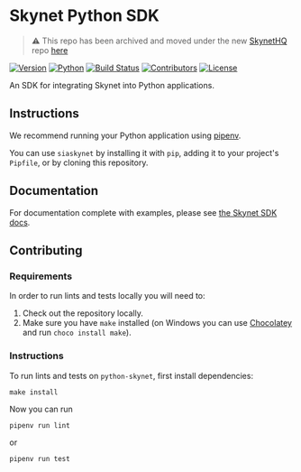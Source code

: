 # Skynet Python SDK

> :warning: This repo has been archived and moved under the new [SkynetHQ](https://github.com/SkynetHQ) repo [here](https://github.com/SkynetHQ/skynet-blogger)

[![Version](https://img.shields.io/pypi/v/siaskynet)](https://pypi.org/project/siaskynet)
[![Python](https://img.shields.io/pypi/pyversions/siaskynet)](https://pypi.org/project/siaskynet)
[![Build Status](https://img.shields.io/github/workflow/status/NebulousLabs/python-skynet/Pull%20Request)](https://github.com/NebulousLabs/python-skynet/actions)
[![Contributors](https://img.shields.io/github/contributors/NebulousLabs/python-skynet)](https://github.com/NebulousLabs/python-skynet/graphs/contributors)
[![License](https://img.shields.io/pypi/l/siaskynet)](https://pypi.org/project/siaskynet)

An SDK for integrating Skynet into Python applications.

## Instructions

We recommend running your Python application using [pipenv](https://pipenv-searchable.readthedocs.io/basics.html).

You can use `siaskynet` by installing it with `pip`, adding it to your project's `Pipfile`, or by cloning this repository.

## Documentation

For documentation complete with examples, please see [the Skynet SDK docs](https://siasky.net/docs/?python#introduction).

## Contributing

### Requirements

In order to run lints and tests locally you will need to:

1. Check out the repository locally.
2. Make sure you have `make` installed (on Windows you can use [Chocolatey](https://chocolatey.org/) and run `choco install make`).

### Instructions

To run lints and tests on `python-skynet`, first install dependencies:

```
make install
```

Now you can run

```
pipenv run lint
```

or

```
pipenv run test
```
